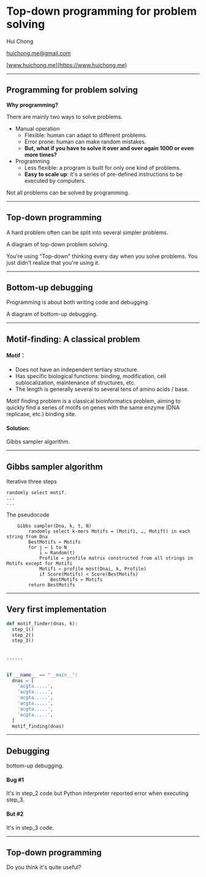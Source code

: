 # Top-down programming for problem solving

Hui Chong

[huichong.me@gmail.com](mailto:huichong.me@gmail.com)

[www.huichong.me](https://www.huichong.me)

---
## Programming for problem solving

**Why programming?**

There are mainly two ways to solve problems.

- Manual operation
  - Flexible: human can adapt to different problems.
  - Error prone: human can make random mistakes.
  - **But, what if you have to solve it over and over again 1000 or even more times?**
- Programming
  - Less flexible: a program is built for only one kind of problems.
  - **Easy to scale up**: it's a series of pre-defined instructions to be executed by computers.

Not all problems can be solved by programming.

---
## Top-down programming

A hard problem often can be split into several simpler problems.

A diagram of top-down problem solving.

You're using "Top-down" thinking every day when you solve problems.
You just didn't realize that you're using it.

---
## Bottom-up debugging

Programming is about both writing code and debugging.

A diagram of bottom-up debugging.

---
## Motif-finding: A classical problem

#### Motif：

- Does not have an independent tertiary structure.
- Has specific biological functions: binding, modification, cell sublocalization, maintenance of structures, etc.
- The length is generally several to several tens of amino acids / base.

Motif finding problem is a classical bioinformatics problem, 
aiming to quickly find a series of motifs on genes with the 
same enzyme (DNA replicase, etc.) binding site.

#### Solution:

Gibbs sampler algorithm.

---
## Gibbs sampler algorithm

Iterative three steps
```text
randomly select motif.
...
...
```
The pseudocode
```text
    Gibbs sampler(Dna, k, t, N)
        randomly select k-mers Motifs = (Motif1, …, Motift) in each string from Dna
        BestMotifs ← Motifs
        for j ← 1 to N
            i ← Random(t)
            Profile ← profile matrix constructed from all strings in Motifs except for Motifi
            Motifi ← profile most(Dnai, k, Profile)
            if Score(Motifs) < Score(BestMotifs)
                BestMotifs ← Motifs
        return BestMotifs
```

---
## Very first implementation
```python
def motif_finder(dnas, k):
  step_1()
  step_2()
  step_3()
  
  
......
  
  
if __name__ == "__main__":
  dnas = [
    'acgta.....',
    'acgta.....',
    'acgta.....',
    'acgta.....',
    'acgta.....',
    'acgta.....',
  ]
  motif_finding(dnas)
```

---
## Debugging

bottom-up debugging.

#### Bug #1
It's in step_2 code but Python interpreter reported error when executing step_3.

#### But #2
It's in step_3 code.

---
## Top-down programming

Do you think it's quite useful?